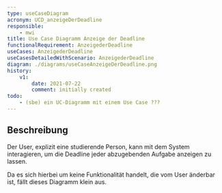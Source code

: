 ```yaml
---
type: useCaseDiagram
acronym: UCD_anzeigeDerDeadline
responsible:
    - mwi
title: Use Case Diagramm Anzeige der Deadline
functionalRequirement: AnzeigederDeadline
useCases: AnzeigederDeadline
useCasesDetailedWithScenario: AnzeigederDeadline
diagram: ./diagrams/useCaseAnzeigeDerDeadline.png
history:
    v1:
        date: 2021-07-22
        comment: initially created
todo:
    - (sbe) ein UC-Diagramm mit einem Use Case ???
---
```


## Beschreibung

Der User, explizit eine studierende Person, kann mit dem System interagieren, um die Deadline jeder abzugebenden Aufgabe
anzeigen zu lassen.

Da es sich hierbei um keine Funktionalität handelt, die vom User änderbar ist, fällt dieses Diagramm klein aus.

